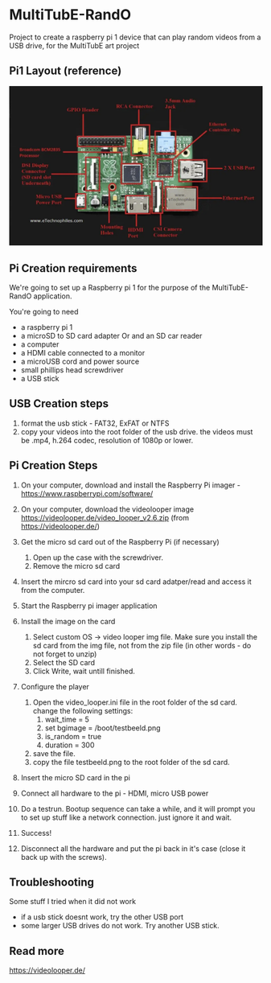 # MultiTubE-RandO

Project to create a raspberry pi 1 device that can play random videos from a USB drive, for the MultiTubE art project

## Pi1 Layout (reference)

![](img/raspberry-Pi-1-layout.png)

## Pi Creation requirements

We're going to set up a Raspberry pi 1 for the purpose of the MultiTubE-RandO application.

You're going to need

- a raspberry pi 1
- a microSD to SD card adapter Or and an SD car reader
- a computer
- a HDMI cable connected to a monitor
- a microUSB cord and power source
- small phillips head screwdriver
- a USB stick
  
## USB Creation steps

1. format the usb stick - FAT32, ExFAT or NTFS
2. copy your videos into the root folder of the usb drive. the videos must be .mp4, h.264 codec, resolution of 1080p or lower. 


## Pi Creation Steps

1. On your computer, download and install the Raspberry Pi imager - <https://www.raspberrypi.com/software/>
2. On your computer, download the videolooper image <https://videolooper.de/video_looper_v2.6.zip> (from <https://videolooper.de/>)

3. Get the micro sd card out of the Raspberry Pi (if necessary)
   1. Open up the case with the screwdriver.
   2. Remove the micro sd card

4. Insert the mircro sd card into your sd card adatper/read and access it from the computer.
5. Start the Raspberry pi imager application
6. Install the image on the card
   1. Select custom OS -> video looper img file. Make sure you install the sd card from the img file, not from the zip file (in other words - do not forget to unzip)
   2. Select the SD card
   3. Click Write, wait untill finished.
7. Configure the player
   1. Open the video_looper.ini file in the root folder of the sd card. change the following settings:
      1. wait_time = 5
      2. set bgimage = /boot/testbeeld.png
      3. is_random = true
      4. duration = 300
   2. save the file.
   3. copy the file testbeeld.png to the root folder of the sd card.

8. Insert the micro SD card in the pi
9.  Connect all hardware to the pi - HDMI, micro USB power
10. Do a testrun. Bootup sequence can take a while, and it will prompt you to set up stuff like a network connection. just ignore it and wait.
11. Success!
12. Disconnect all the hardware and put the pi back in it's case (close it back up with the screws).

## Troubleshooting

Some stuff I tried when it did not work
  
- if a usb stick doesnt work, try the other USB port
- some larger USB drives do not work. Try another USB stick.
  
## Read more

<https://videolooper.de/>